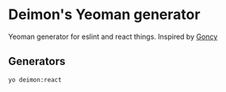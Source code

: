# Deimon's Yeoman generator
Yeoman generator for eslint and react things. Inspired by [Goncy](https://github.com/goncy/generator)

## Generators
```
yo deimon:react
```